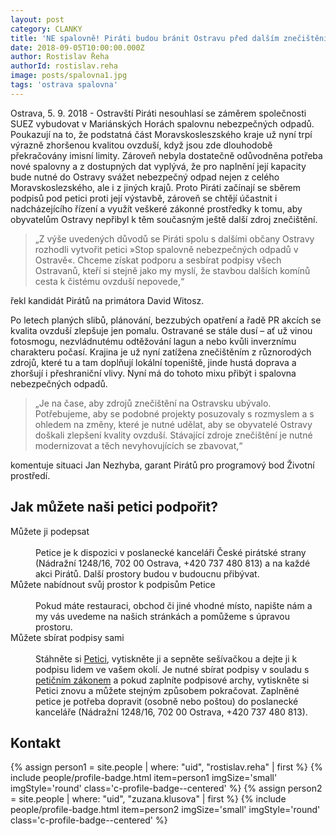 ```yaml
---
layout: post
category: CLANKY
title: 'NE spalovně! Piráti budou bránit Ostravu před dalším znečištěním'
date: 2018-09-05T10:00:00.000Z
author: Rostislav Řeha
authorId: rostislav.reha
image: posts/spalovna1.jpg
tags: 'ostrava spalovna'
---
```


Ostrava, 5. 9. 2018 - Ostravští Piráti nesouhlasí se záměrem společnosti SUEZ vybudovat v Mariánských Horách spalovnu nebezpečných odpadů. Poukazují na to, že podstatná část Moravskosleszského kraje už nyní trpí výrazně zhoršenou kvalitou ovzduší, když jsou zde dlouhodobě překračovány imisní limity. Zároveň nebyla dostatečně odůvodněna potřeba nové spalovny a z dostupných dat vyplývá, že pro naplnění její kapacity bude nutné do Ostravy svážet nebezpečný odpad nejen z celého Moravskoslezského, ale  i z jiných krajů. Proto Piráti začínají se sběrem podpisů pod petici proti její výstavbě, zároveň se chtějí účastnit i nadcházejícího řízení a využít veškeré zákonné prostředky k tomu, aby obyvatelům Ostravy nepřibyl k těm současným ještě další  zdroj znečištění. 

> „Z výše uvedených důvodů se Piráti spolu s dalšími občany Ostravy rozhodli vytvořit petici »Stop spalovně nebezpečných odpadů v Ostravě«. Chceme získat podporu a sesbírat podpisy všech Ostravanů, kteří si stejně jako my myslí, že stavbou dalších komínů cesta k čistému ovzduší nepovede,“

řekl kandidát Pirátů na primátora David Witosz.

Po letech planých slibů, plánování, bezzubých opatření a řadě PR akcích se kvalita ovzduší zlepšuje jen pomalu. Ostravané se stále dusí – ať už vinou fotosmogu, nezvládnutému odtěžování lagun a nebo kvůli inverznímu charakteru počasí. Krajina je už nyní zatížena znečištěním z různorodých zdrojů, které tu a tam doplňují lokální topeniště, jinde hustá doprava a zhoršují i přeshraniční vlivy. Nyní má do tohoto mixu přibýt i spalovna nebezpečných odpadů.

> „Je na čase, aby zdrojů znečištění na Ostravsku ubývalo. Potřebujeme, aby se podobné projekty posuzovaly s rozmyslem a s ohledem na změny, které je nutné udělat, aby se obyvatelé Ostravy doškali zlepšení kvality ovzduší. Stávající zdroje znečištění je nutné modernizovat a těch nevyhovujících se zbavovat,“

komentuje situaci Jan Nezhyba, garant Pirátů pro programový bod Životní prostředí. 

## Jak můžete naši petici podpořit?

<dl class="c-program-key-point-list">
<dt>Můžete ji podepsat</dt>
<br />
<dd>Petice je k dispozici v poslanecké kanceláři České pirátské strany (Nádražní&nbsp;1248/16, 702&nbsp;00&nbsp;Ostrava, +420 737 480 813) a na každé akci Pirátů. Další prostory budou v&nbsp;budoucnu přibývat.</dd>
<dt>Můžete nabídnout svůj prostor k podpisům Petice</dt>
<br />
<dd>Pokud máte restauraci, obchod či jiné vhodné místo, napište nám a my vás uvedeme na našich stránkách a pomůžeme s úpravou prostoru.</dd>
<dt>Můžete sbírat podpisy sami</dt>
<br />
<dd>Stáhněte si <a href="{{ 'assets/pdf/petice-spalovna.pdf' | relative_url }}">Petici</a>, vytiskněte ji a sepněte sešívačkou a dejte ji k podpisu lidem ve vašem okolí. Je nutné sbírat podpisy v souladu s <a href="https://www.zakonyprolidi.cz/cs/1990-85">petičním zákonem</a> a pokud zaplníte podpisové archy, vytiskněte si Petici znovu a můžete stejným způsobem pokračovat. Zaplněné petice je potřeba dopravit (osobně nebo poštou) do poslanecké kanceláře (Nádražní&nbsp;1248/16, 702&nbsp;00&nbsp;Ostrava, +420 737 480 813).</dd>
</dl> 

## Kontakt

<div class="row o-section-block">
  <div class="medium-12 {% if page.contentSize == 'even' %}large-6{% else %}large-8{% endif %} columns">
    <section class="o-section o-section--spaceBot">
      <div class="o-section-inner">
        <div class="o-section-block">
          {% assign person1 = site.people | where: "uid", "rostislav.reha" | first %}
          {% include people/profile-badge.html item=person1 imgSize='small' imgStyle='round' class='c-profile-badge--centered' %}
          {% assign person2 = site.people | where: "uid", "zuzana.klusova" | first %}
          {% include people/profile-badge.html item=person2 imgSize='small' imgStyle='round' class='c-profile-badge--centered' %}
        </div>
      </div>
    </section>
  </div>
</div>
